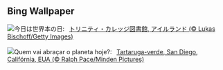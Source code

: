 ## Bing Wallpaper
![](https://www.bing.com/th?id=OHR.TrinityDublin_JA-JP4414218998_UHD.jpg&w=1000)今日は世界本の日:&nbsp;&ensp;[トリニティ・カレッジ図書館, アイルランド (© Lukas Bischoff/Getty Images)](https://www.bing.com/th?id=OHR.TrinityDublin_JA-JP4414218998_UHD.jpg)
<br><br/>
![](https://www.bing.com/th?id=OHR.EarthDayTurtle_PT-BR2849722316_UHD.jpg&w=1000)Quem vai abraçar o planeta hoje?:&nbsp;&ensp;[Tartaruga-verde, San Diego, Califórnia, EUA (© Ralph Pace/Minden Pictures)](https://www.bing.com/th?id=OHR.EarthDayTurtle_PT-BR2849722316_UHD.jpg)
<br><br/>
